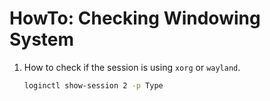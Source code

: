 # HowTo: Checking Windowing System

1. How to check if the session is using `xorg` or `wayland`.

    ```bash
    loginctl show-session 2 -p Type 
    ```